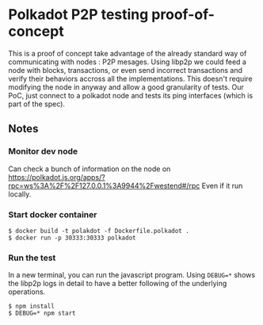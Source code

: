 # Polkadot P2P testing proof-of-concept

This is a proof of concept take advantage of the already standard way of communicating with nodes : P2P mesages. Using libp2p we could feed a node with blocks, transactions, or even send incorrect transactions and verify their behaviors accross all the implementations. This doesn't require modifying the node in anyway and allow a good granularity of tests. Our PoC, just connect to a polkadot node and tests its ping interfaces (which is part of the spec).

## Notes

### Monitor dev node

Can check a bunch of information on the node on https://polkadot.js.org/apps/?rpc=ws%3A%2F%2F127.0.0.1%3A9944%2Fwestend#/rpc
Even if it run locally.

### Start docker container

```
$ docker build -t polakdot -f Dockerfile.polkadot .
$ docker run -p 30333:30333 polkadot
```

### Run the test

In a new terminal, you can run the javascript program. Using `DEBUG=*` shows the libp2p logs in detail to have a better following of the underlying operations.

```
$ npm install
$ DEBUG=* npm start
```